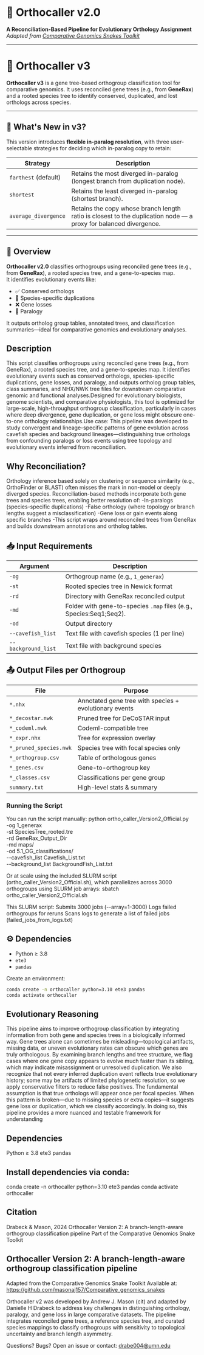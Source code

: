 # 🧬 Orthocaller v2.0  
**A Reconciliation-Based Pipeline for Evolutionary Orthology Assignment**  
_Adapted from [Comparative Genomics Snakes Toolkit](https://github.com/masonaj157/Comparative_genomics_snakes)_

---
# 🧬 Orthocaller v3

**Orthocaller v3** is a gene tree-based orthogroup classification tool for comparative genomics. It uses reconciled gene trees (e.g., from **GeneRax**) and a rooted species tree to identify conserved, duplicated, and lost orthologs across species.

---

## 🚨 What's New in v3?

This version introduces **flexible in-paralog resolution**, with three user-selectable strategies for deciding which in-paralog copy to retain:

| Strategy            | Description                                                                 |
|---------------------|-----------------------------------------------------------------------------|
| `farthest` (default) | Retains the most diverged in-paralog (longest branch from duplication node). |
| `shortest`          | Retains the least diverged in-paralog (shortest branch).                     |
| `average_divergence`| Retains the copy whose branch length ratio is closest to the duplication node — a proxy for balanced divergence. |


---

## 📖 Overview
**Orthocaller v2.0** classifies orthogroups using reconciled gene trees (e.g., from **GeneRax**), a rooted species tree, and a gene-to-species map.  
It identifies evolutionary events like:
- ✅ Conserved orthologs  
- 🔁 Species-specific duplications  
- ❌ Gene losses  
- 🧩 Paralogy  

It outputs ortholog group tables, annotated trees, and classification summaries—ideal for comparative genomics and evolutionary analyses.

## Description
This script classifies orthogroups using reconciled gene trees (e.g., from GeneRax), a rooted species tree, and a gene-to-species map. It identifies evolutionary events such as conserved orthologs, species-specific duplications, gene losses, and paralogy, and outputs ortholog group tables, class summaries, and NHX/NWK tree files for downstream comparative genomic and functional analyses.Designed for evolutionary biologists, genome scientists, and comparative physiologists, this tool is optimized for large-scale, high-throughput orthogroup classification, particularly in cases where deep divergence, gene duplication, or gene loss might obscure one-to-one orthology relationships.Use case: This pipeline was developed to study convergent and lineage-specific patterns of gene evolution across cavefish species and background lineages—distinguishing true orthologs from confounding paralogs or loss events using tree topology and evolutionary events inferred from reconciliation.

## Why Reconciliation?
Orthology inference based solely on clustering or sequence similarity (e.g., OrthoFinder or BLAST) often misses the mark in non-model or deeply diverged species. Reconciliation-based methods incorporate both gene trees and species trees, enabling better resolution of:
-In-paralogs (species-specific duplications)
-False orthology (where topology or branch lengths suggest a misclassification)
-Gene loss or gain events along specific branches
-This script wraps around reconciled trees from GeneRax and builds downstream annotations and ortholog tables.

## 📥 Input Requirements

| Argument | Description |
|----------|-------------|
| `-og` | Orthogroup name (e.g., `1_generax`) |
| `-st` | Rooted species tree in Newick format |
| `-rd` | Directory with GeneRax reconciled output |
| `-md` | Folder with gene-to-species `.map` files (e.g., Species:Seq1;Seq2).|
| `-od` | Output directory |
| `--cavefish_list` | Text file with cavefish species (1 per line) |
| `--background_list` | Text file with background species |


## 📤 Output Files per Orthogroup

| File | Purpose |
|------|---------|
| `*.nhx` | Annotated gene tree with species + evolutionary events |
| `*_decostar.nwk` | Pruned tree for DeCoSTAR input |
| `*_codeml.nwk` | Codeml-compatible tree |
| `*_expr.nhx` | Tree for expression overlay |
| `*_pruned_species.nwk` | Species tree with focal species only |
| `*_orthogroup.csv` | Table of orthologous genes |
| `*_genes.csv` | Gene-to-orthogroup key |
| `*_classes.csv` | Classifications per gene group |
| `summary.txt` | High-level stats & summary |

### Running the Script
You can run the script manually:
python ortho_caller_Version2_Official.py \
    -og 1_generax \
    -st SpeciesTree_rooted.tre \
    -rd GeneRax_Output_Dir \
    -md maps/ \
    -od 5.1_OG_classifications/ \
    --cavefish_list Cavefish_List.txt \
    --background_list BackgroundFish_List.txt

Or at scale using the included SLURM script (ortho_caller_Version2_Official.sh), which parallelizes across 3000 orthogroups using SLURM job arrays:
sbatch ortho_caller_Version2_Official.sh

This SLURM script:
Submits 3000 jobs (--array=1-3000)
Logs failed orthogroups for reruns
Scans logs to generate a list of failed jobs (failed_jobs_from_logs.txt)

## ⚙️ Dependencies

- Python ≥ 3.8  
- `ete3`  
- `pandas`  

Create an environment:

```bash
conda create -n orthocaller python=3.10 ete3 pandas
conda activate orthocaller
```

## Evolutionary Reasoning
This pipeline aims to improve orthogroup classification by integrating information from both gene and species trees in a biologically informed way. Gene trees alone can sometimes be misleading—topological artifacts, missing data, or uneven evolutionary rates can obscure which genes are truly orthologous. By examining branch lengths and tree structure, we flag cases where one gene copy appears to evolve much faster than its sibling, which may indicate misassignment or unresolved duplication. We also recognize that not every inferred duplication event reflects true evolutionary history; some may be artifacts of limited phylogenetic resolution, so we apply conservative filters to reduce false positives. The fundamental assumption is that true orthologs will appear once per focal species. When this pattern is broken—due to missing species or extra copies—it suggests gene loss or duplication, which we classify accordingly. In doing so, this pipeline provides a more nuanced and testable framework for understanding

## Dependencies
Python ≥ 3.8
ete3
pandas


## Install dependencies via conda:
conda create -n orthocaller python=3.10 ete3 pandas
conda activate orthocaller

## Citation
Drabeck & Mason, 2024
Orthocaller Version 2: A branch-length-aware orthogroup classification pipeline
Part of the Comparative Genomics Snake Toolkit

## Orthocaller Version 2: A branch-length-aware orthogroup classification pipeline
Adapted from the Comparative Genomics Snake Toolkit
Available at: https://github.com/masonaj157/Comparative_genomics_snakes

Orthocaller v2 was developed by Andrew J. Mason (cit) and adapted by Danielle H Drabeck to address key challenges in distinguishing orthology, paralogy, and gene loss in large comparative datasets. The pipeline integrates reconciled gene trees, a reference species tree, and curated species mappings to classify orthogroups with sensitivity to topological uncertainty and branch length asymmetry.


Questions? Bugs?
Open an issue or contact:
drabe004@umn.edu


